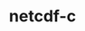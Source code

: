 ---
title: "netcdf-c"
layout: cache
categories: [package, develop-2024-05-19]
meta: {"versions": ["4.9.2"], "compilers": ["cce@=15.0.1", "gcc@=10.3.0", "gcc@=11.1.0", "gcc@=11.4.0", "gcc@=12.3.0", "gcc@=7.3.1", "gcc@=9.4.0", "intel@=2021.10.0", "msvc@=19.39.33523", "oneapi@=2024.0.0"], "oss": ["amzn2", "rhel8", "sle_hpc15", "ubuntu20.04", "ubuntu22.04", "windows10.0.20348"], "platforms": ["linux", "windows"], "targets": ["aarch64", "neoverse_n1", "neoverse_v1", "neoverse_v2", "ppc64le", "x86_64", "x86_64_v3", "x86_64_v4", "zen4"], "stacks": ["aws-isc", "aws-isc-aarch64", "aws-pcluster-neoverse_v1", "aws-pcluster-x86_64_v4", "data-vis-sdk", "e4s", "e4s-cray-rhel", "e4s-cray-sles", "e4s-neoverse-v2", "e4s-neoverse_v1", "e4s-oneapi", "e4s-power", "e4s-rocm-external", "root", "windows-vis"], "num_specs": 23, "num_specs_by_stack": {"aws-isc-aarch64": 2, "root": 23, "aws-pcluster-neoverse_v1": 4, "aws-isc": 1, "aws-pcluster-x86_64_v4": 2, "e4s-cray-rhel": 1, "e4s-cray-sles": 1, "e4s-power": 1, "data-vis-sdk": 2, "e4s-neoverse_v1": 2, "e4s-neoverse-v2": 1, "e4s-rocm-external": 2, "e4s": 2, "e4s-oneapi": 1, "windows-vis": 1}}
spec_details: [{"hash": "wnzf57ld664gxeaggs5vdjsgjnns3ngu", "compiler": "gcc@=7.3.1", "versions": ["4.9.2"], "os": "amzn2", "platform": "linux", "target": "aarch64", "variants": ["+blosc", "build_system=autotools", "~byterange", "~dap", "~fsync", "~hdf4", "~jna", "+mpi", "~nczarr_zip", "+optimize", "~parallel-netcdf", "patches=0161eb8", "+pic", "+shared", "+szip", "+zstd"], "stacks": ["aws-isc-aarch64", "root"], "size": "-", "tarball": "https://binaries.spack.io/develop-2024-05-19/build_cache/linux-amzn2-aarch64/gcc-7.3.1/netcdf-c-4.9.2/linux-amzn2-aarch64-gcc-7.3.1-netcdf-c-4.9.2-wnzf57ld664gxeaggs5vdjsgjnns3ngu.spack"}, {"hash": "n6ehylkvtzodyskn2omvqcdu732s2pop", "compiler": "gcc@=7.3.1", "versions": ["4.9.2"], "os": "amzn2", "platform": "linux", "target": "neoverse_n1", "variants": ["+blosc", "build_system=autotools", "~byterange", "~dap", "~fsync", "~hdf4", "~jna", "+mpi", "~nczarr_zip", "+optimize", "~parallel-netcdf", "patches=0161eb8", "+pic", "+shared", "+szip", "+zstd"], "stacks": ["aws-isc-aarch64", "root"], "size": "-", "tarball": "https://binaries.spack.io/develop-2024-05-19/build_cache/linux-amzn2-neoverse_n1/gcc-7.3.1/netcdf-c-4.9.2/linux-amzn2-neoverse_n1-gcc-7.3.1-netcdf-c-4.9.2-n6ehylkvtzodyskn2omvqcdu732s2pop.spack"}, {"hash": "ha4zzktbgcdexqwvvmjdc5gan7dowzg7", "compiler": "gcc@=12.3.0", "versions": ["4.9.2"], "os": "amzn2", "platform": "linux", "target": "neoverse_n1", "variants": ["+blosc", "build_system=autotools", "~byterange", "~dap", "~fsync", "~hdf4", "~jna", "+mpi", "~nczarr_zip", "+optimize", "~parallel-netcdf", "patches=0161eb8", "+pic", "+shared", "+szip", "+zstd"], "stacks": ["root", "aws-pcluster-neoverse_v1"], "size": "-", "tarball": "https://binaries.spack.io/develop-2024-05-19/build_cache/linux-amzn2-neoverse_n1/gcc-12.3.0/netcdf-c-4.9.2/linux-amzn2-neoverse_n1-gcc-12.3.0-netcdf-c-4.9.2-ha4zzktbgcdexqwvvmjdc5gan7dowzg7.spack"}, {"hash": "lkkwzvmre6ryqy27tmjui4pphw6lm655", "compiler": "gcc@=12.3.0", "versions": ["4.9.2"], "os": "amzn2", "platform": "linux", "target": "neoverse_n1", "variants": ["+blosc", "build_system=autotools", "~byterange", "~dap", "~fsync", "~hdf4", "~jna", "+mpi", "~nczarr_zip", "+optimize", "~parallel-netcdf", "patches=0161eb8", "+pic", "+shared", "+szip", "+zstd"], "stacks": ["root", "aws-pcluster-neoverse_v1"], "size": "-", "tarball": "https://binaries.spack.io/develop-2024-05-19/build_cache/linux-amzn2-neoverse_n1/gcc-12.3.0/netcdf-c-4.9.2/linux-amzn2-neoverse_n1-gcc-12.3.0-netcdf-c-4.9.2-lkkwzvmre6ryqy27tmjui4pphw6lm655.spack"}, {"hash": "sqf7itqa6nv4ditdzuzx76r26iej2qk5", "compiler": "gcc@=12.3.0", "versions": ["4.9.2"], "os": "amzn2", "platform": "linux", "target": "neoverse_v1", "variants": ["+blosc", "build_system=autotools", "~byterange", "~dap", "~fsync", "~hdf4", "~jna", "+mpi", "~nczarr_zip", "+optimize", "~parallel-netcdf", "patches=0161eb8", "+pic", "+shared", "+szip", "+zstd"], "stacks": ["root", "aws-pcluster-neoverse_v1"], "size": "-", "tarball": "https://binaries.spack.io/develop-2024-05-19/build_cache/linux-amzn2-neoverse_v1/gcc-12.3.0/netcdf-c-4.9.2/linux-amzn2-neoverse_v1-gcc-12.3.0-netcdf-c-4.9.2-sqf7itqa6nv4ditdzuzx76r26iej2qk5.spack"}, {"hash": "cdpziw5sdiopcqgwsodlu2l6zgwasohc", "compiler": "gcc@=12.3.0", "versions": ["4.9.2"], "os": "amzn2", "platform": "linux", "target": "neoverse_v1", "variants": ["+blosc", "build_system=autotools", "~byterange", "~dap", "~fsync", "~hdf4", "~jna", "+mpi", "~nczarr_zip", "+optimize", "~parallel-netcdf", "patches=0161eb8", "+pic", "+shared", "+szip", "+zstd"], "stacks": ["root", "aws-pcluster-neoverse_v1"], "size": "-", "tarball": "https://binaries.spack.io/develop-2024-05-19/build_cache/linux-amzn2-neoverse_v1/gcc-12.3.0/netcdf-c-4.9.2/linux-amzn2-neoverse_v1-gcc-12.3.0-netcdf-c-4.9.2-cdpziw5sdiopcqgwsodlu2l6zgwasohc.spack"}, {"hash": "hcjoc7n4fybqfohwmy5r327fmfgpppsy", "compiler": "gcc@=7.3.1", "versions": ["4.9.2"], "os": "amzn2", "platform": "linux", "target": "x86_64_v3", "variants": ["+blosc", "build_system=autotools", "~byterange", "~dap", "~fsync", "~hdf4", "~jna", "+mpi", "~nczarr_zip", "+optimize", "~parallel-netcdf", "patches=0161eb8", "+pic", "+shared", "+szip", "+zstd"], "stacks": ["aws-isc", "root"], "size": "-", "tarball": "https://binaries.spack.io/develop-2024-05-19/build_cache/linux-amzn2-x86_64_v3/gcc-7.3.1/netcdf-c-4.9.2/linux-amzn2-x86_64_v3-gcc-7.3.1-netcdf-c-4.9.2-hcjoc7n4fybqfohwmy5r327fmfgpppsy.spack"}, {"hash": "sktp35w7etywfknnj3jjnvs2rwduhpys", "compiler": "intel@=2021.10.0", "versions": ["4.9.2"], "os": "amzn2", "platform": "linux", "target": "x86_64_v3", "variants": ["+blosc", "build_system=autotools", "~byterange", "~dap", "~fsync", "~hdf4", "~jna", "+mpi", "~nczarr_zip", "+optimize", "~parallel-netcdf", "patches=0161eb8", "+pic", "+shared", "+szip", "+zstd"], "stacks": ["root", "aws-pcluster-x86_64_v4"], "size": "-", "tarball": "https://binaries.spack.io/develop-2024-05-19/build_cache/linux-amzn2-x86_64_v3/intel-2021.10.0/netcdf-c-4.9.2/linux-amzn2-x86_64_v3-intel-2021.10.0-netcdf-c-4.9.2-sktp35w7etywfknnj3jjnvs2rwduhpys.spack"}, {"hash": "o66gmbzaw4pb5cttrhoggpizs4pckpec", "compiler": "intel@=2021.10.0", "versions": ["4.9.2"], "os": "amzn2", "platform": "linux", "target": "x86_64_v4", "variants": ["+blosc", "build_system=autotools", "~byterange", "~dap", "~fsync", "~hdf4", "~jna", "+mpi", "~nczarr_zip", "+optimize", "~parallel-netcdf", "patches=0161eb8", "+pic", "+shared", "+szip", "+zstd"], "stacks": ["root", "aws-pcluster-x86_64_v4"], "size": "-", "tarball": "https://binaries.spack.io/develop-2024-05-19/build_cache/linux-amzn2-x86_64_v4/intel-2021.10.0/netcdf-c-4.9.2/linux-amzn2-x86_64_v4-intel-2021.10.0-netcdf-c-4.9.2-o66gmbzaw4pb5cttrhoggpizs4pckpec.spack"}, {"hash": "x55jeh7idztuvobjnldhxm6gpk4uh5g7", "compiler": "cce@=15.0.1", "versions": ["4.9.2"], "os": "rhel8", "platform": "linux", "target": "zen4", "variants": ["+blosc", "build_system=autotools", "~byterange", "~dap", "~fsync", "~hdf4", "~jna", "+mpi", "~nczarr_zip", "+optimize", "~parallel-netcdf", "patches=0161eb8", "+pic", "+shared", "+szip", "+zstd"], "stacks": ["root", "e4s-cray-rhel"], "size": "-", "tarball": "https://binaries.spack.io/develop-2024-05-19/build_cache/linux-rhel8-zen4/cce-15.0.1/netcdf-c-4.9.2/linux-rhel8-zen4-cce-15.0.1-netcdf-c-4.9.2-x55jeh7idztuvobjnldhxm6gpk4uh5g7.spack"}, {"hash": "y7vqm3kahey2pbunagkiwntluuklz3if", "compiler": "gcc@=10.3.0", "versions": ["4.9.2"], "os": "sle_hpc15", "platform": "linux", "target": "x86_64_v4", "variants": ["+blosc", "build_system=autotools", "~byterange", "~dap", "~fsync", "~hdf4", "~jna", "+mpi", "~nczarr_zip", "+optimize", "~parallel-netcdf", "patches=0161eb8", "+pic", "+shared", "+szip", "+zstd"], "stacks": ["root", "e4s-cray-sles"], "size": "-", "tarball": "https://binaries.spack.io/develop-2024-05-19/build_cache/linux-sle_hpc15-x86_64_v4/gcc-10.3.0/netcdf-c-4.9.2/linux-sle_hpc15-x86_64_v4-gcc-10.3.0-netcdf-c-4.9.2-y7vqm3kahey2pbunagkiwntluuklz3if.spack"}, {"hash": "jquehtzsldvkdbo6hnojeam7jehsxrvt", "compiler": "gcc@=9.4.0", "versions": ["4.9.2"], "os": "ubuntu20.04", "platform": "linux", "target": "ppc64le", "variants": ["+blosc", "build_system=autotools", "~byterange", "~dap", "~fsync", "~hdf4", "~jna", "+mpi", "~nczarr_zip", "+optimize", "~parallel-netcdf", "patches=0161eb8", "+pic", "+shared", "+szip", "+zstd"], "stacks": ["root", "e4s-power"], "size": "-", "tarball": "https://binaries.spack.io/develop-2024-05-19/build_cache/linux-ubuntu20.04-ppc64le/gcc-9.4.0/netcdf-c-4.9.2/linux-ubuntu20.04-ppc64le-gcc-9.4.0-netcdf-c-4.9.2-jquehtzsldvkdbo6hnojeam7jehsxrvt.spack"}, {"hash": "2onzu42ajscjw327u3waljvsfhg5hci3", "compiler": "gcc@=11.1.0", "versions": ["4.9.2"], "os": "ubuntu20.04", "platform": "linux", "target": "x86_64_v3", "variants": ["+blosc", "build_system=autotools", "~byterange", "~dap", "~fsync", "~hdf4", "~jna", "+mpi", "~nczarr_zip", "+optimize", "~parallel-netcdf", "patches=0161eb8", "+pic", "+shared", "+szip", "+zstd"], "stacks": ["root", "data-vis-sdk"], "size": "-", "tarball": "https://binaries.spack.io/develop-2024-05-19/build_cache/linux-ubuntu20.04-x86_64_v3/gcc-11.1.0/netcdf-c-4.9.2/linux-ubuntu20.04-x86_64_v3-gcc-11.1.0-netcdf-c-4.9.2-2onzu42ajscjw327u3waljvsfhg5hci3.spack"}, {"hash": "23r5wnreb2h2nu2o2vw572efaqnri2jo", "compiler": "gcc@=11.1.0", "versions": ["4.9.2"], "os": "ubuntu20.04", "platform": "linux", "target": "x86_64_v3", "variants": ["+blosc", "build_system=autotools", "~byterange", "~dap", "~fsync", "~hdf4", "~jna", "+mpi", "~nczarr_zip", "+optimize", "~parallel-netcdf", "patches=0161eb8", "+pic", "+shared", "+szip", "+zstd"], "stacks": ["root", "data-vis-sdk"], "size": "-", "tarball": "https://binaries.spack.io/develop-2024-05-19/build_cache/linux-ubuntu20.04-x86_64_v3/gcc-11.1.0/netcdf-c-4.9.2/linux-ubuntu20.04-x86_64_v3-gcc-11.1.0-netcdf-c-4.9.2-23r5wnreb2h2nu2o2vw572efaqnri2jo.spack"}, {"hash": "63s3abfphni357h5x43ln35r653jlwis", "compiler": "gcc@=11.4.0", "versions": ["4.9.2"], "os": "ubuntu22.04", "platform": "linux", "target": "neoverse_v1", "variants": ["+blosc", "build_system=autotools", "~byterange", "~dap", "~fsync", "~hdf4", "~jna", "+mpi", "~nczarr_zip", "+optimize", "~parallel-netcdf", "patches=0161eb8", "+pic", "+shared", "+szip", "+zstd"], "stacks": ["e4s-neoverse_v1", "root"], "size": "-", "tarball": "https://binaries.spack.io/develop-2024-05-19/build_cache/linux-ubuntu22.04-neoverse_v1/gcc-11.4.0/netcdf-c-4.9.2/linux-ubuntu22.04-neoverse_v1-gcc-11.4.0-netcdf-c-4.9.2-63s3abfphni357h5x43ln35r653jlwis.spack"}, {"hash": "glk3rylbog2xcfpml3wupezeznhwn5fx", "compiler": "gcc@=11.4.0", "versions": ["4.9.2"], "os": "ubuntu22.04", "platform": "linux", "target": "neoverse_v1", "variants": ["+blosc", "build_system=autotools", "~byterange", "~dap", "~fsync", "~hdf4", "~jna", "+mpi", "~nczarr_zip", "+optimize", "~parallel-netcdf", "patches=0161eb8", "+pic", "+shared", "+szip", "+zstd"], "stacks": ["e4s-neoverse_v1", "root"], "size": "-", "tarball": "https://binaries.spack.io/develop-2024-05-19/build_cache/linux-ubuntu22.04-neoverse_v1/gcc-11.4.0/netcdf-c-4.9.2/linux-ubuntu22.04-neoverse_v1-gcc-11.4.0-netcdf-c-4.9.2-glk3rylbog2xcfpml3wupezeznhwn5fx.spack"}, {"hash": "e3qpg2vokmcja6lrev4d4j3kln3rmhi3", "compiler": "gcc@=11.4.0", "versions": ["4.9.2"], "os": "ubuntu22.04", "platform": "linux", "target": "neoverse_v2", "variants": ["+blosc", "build_system=autotools", "~byterange", "~dap", "~fsync", "~hdf4", "~jna", "+mpi", "~nczarr_zip", "+optimize", "~parallel-netcdf", "patches=0161eb8", "+pic", "+shared", "+szip", "+zstd"], "stacks": ["root", "e4s-neoverse-v2"], "size": "-", "tarball": "https://binaries.spack.io/develop-2024-05-19/build_cache/linux-ubuntu22.04-neoverse_v2/gcc-11.4.0/netcdf-c-4.9.2/linux-ubuntu22.04-neoverse_v2-gcc-11.4.0-netcdf-c-4.9.2-e3qpg2vokmcja6lrev4d4j3kln3rmhi3.spack"}, {"hash": "e5w2s3wn2ly5nv6u2tczpxw2ugycvof3", "compiler": "gcc@=11.4.0", "versions": ["4.9.2"], "os": "ubuntu22.04", "platform": "linux", "target": "x86_64_v3", "variants": ["+blosc", "build_system=autotools", "~byterange", "~dap", "~fsync", "~hdf4", "~jna", "+mpi", "~nczarr_zip", "+optimize", "~parallel-netcdf", "patches=0161eb8", "+pic", "+shared", "+szip", "+zstd"], "stacks": ["e4s-rocm-external", "root"], "size": "-", "tarball": "https://binaries.spack.io/develop-2024-05-19/build_cache/linux-ubuntu22.04-x86_64_v3/gcc-11.4.0/netcdf-c-4.9.2/linux-ubuntu22.04-x86_64_v3-gcc-11.4.0-netcdf-c-4.9.2-e5w2s3wn2ly5nv6u2tczpxw2ugycvof3.spack"}, {"hash": "xcouyjwikiqe4ufefsgxqloohvwmu3g5", "compiler": "gcc@=11.4.0", "versions": ["4.9.2"], "os": "ubuntu22.04", "platform": "linux", "target": "x86_64_v3", "variants": ["+blosc", "build_system=autotools", "~byterange", "~dap", "~fsync", "~hdf4", "~jna", "+mpi", "~nczarr_zip", "+optimize", "~parallel-netcdf", "patches=0161eb8", "+pic", "+shared", "+szip", "+zstd"], "stacks": ["root", "e4s"], "size": "-", "tarball": "https://binaries.spack.io/develop-2024-05-19/build_cache/linux-ubuntu22.04-x86_64_v3/gcc-11.4.0/netcdf-c-4.9.2/linux-ubuntu22.04-x86_64_v3-gcc-11.4.0-netcdf-c-4.9.2-xcouyjwikiqe4ufefsgxqloohvwmu3g5.spack"}, {"hash": "zvi5jmjoxsbjsbddme6uf4gj6tanuy76", "compiler": "gcc@=11.4.0", "versions": ["4.9.2"], "os": "ubuntu22.04", "platform": "linux", "target": "x86_64_v3", "variants": ["+blosc", "build_system=autotools", "~byterange", "~dap", "~fsync", "~hdf4", "~jna", "+mpi", "~nczarr_zip", "+optimize", "~parallel-netcdf", "patches=0161eb8", "+pic", "+shared", "+szip", "+zstd"], "stacks": ["e4s-rocm-external", "root"], "size": "-", "tarball": "https://binaries.spack.io/develop-2024-05-19/build_cache/linux-ubuntu22.04-x86_64_v3/gcc-11.4.0/netcdf-c-4.9.2/linux-ubuntu22.04-x86_64_v3-gcc-11.4.0-netcdf-c-4.9.2-zvi5jmjoxsbjsbddme6uf4gj6tanuy76.spack"}, {"hash": "ahhkt74isckt47o5arg5q66k7dtbv6id", "compiler": "gcc@=11.4.0", "versions": ["4.9.2"], "os": "ubuntu22.04", "platform": "linux", "target": "x86_64_v3", "variants": ["+blosc", "build_system=autotools", "~byterange", "~dap", "~fsync", "~hdf4", "~jna", "+mpi", "~nczarr_zip", "+optimize", "~parallel-netcdf", "patches=0161eb8", "+pic", "+shared", "+szip", "+zstd"], "stacks": ["root", "e4s"], "size": "-", "tarball": "https://binaries.spack.io/develop-2024-05-19/build_cache/linux-ubuntu22.04-x86_64_v3/gcc-11.4.0/netcdf-c-4.9.2/linux-ubuntu22.04-x86_64_v3-gcc-11.4.0-netcdf-c-4.9.2-ahhkt74isckt47o5arg5q66k7dtbv6id.spack"}, {"hash": "a63sjgekwpcxz7br53kups2kvx5rmlgw", "compiler": "oneapi@=2024.0.0", "versions": ["4.9.2"], "os": "ubuntu22.04", "platform": "linux", "target": "x86_64_v3", "variants": ["+blosc", "build_system=autotools", "~byterange", "~dap", "~fsync", "~hdf4", "~jna", "+mpi", "~nczarr_zip", "+optimize", "~parallel-netcdf", "patches=0161eb8", "+pic", "+shared", "+szip", "+zstd"], "stacks": ["e4s-oneapi", "root"], "size": "-", "tarball": "https://binaries.spack.io/develop-2024-05-19/build_cache/linux-ubuntu22.04-x86_64_v3/oneapi-2024.0.0/netcdf-c-4.9.2/linux-ubuntu22.04-x86_64_v3-oneapi-2024.0.0-netcdf-c-4.9.2-a63sjgekwpcxz7br53kups2kvx5rmlgw.spack"}, {"hash": "k7oi4vlvdg436lzeq7hostxyifomylhz", "compiler": "msvc@=19.39.33523", "versions": ["4.9.2"], "os": "windows10.0.20348", "platform": "windows", "target": "x86_64", "variants": ["+blosc", "build_system=cmake", "build_type=Release", "~byterange", "~dap", "~fsync", "generator=ninja", "~hdf4", "~ipo", "~jna", "~mpi", "~nczarr_zip", "+optimize", "~parallel-netcdf", "patches=0161eb8,124f7bc,7826841", "+pic", "+shared", "+szip", "+zstd"], "stacks": ["root", "windows-vis"], "size": "-", "tarball": "https://binaries.spack.io/develop-2024-05-19/build_cache/windows-windows10.0.20348-x86_64/msvc-19.39.33523/netcdf-c-4.9.2/windows-windows10.0.20348-x86_64-msvc-19.39.33523-netcdf-c-4.9.2-k7oi4vlvdg436lzeq7hostxyifomylhz.spack"}]
---